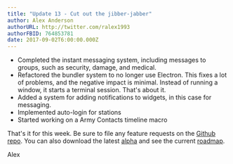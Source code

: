 ```yaml
---
title: "Update 13 - Cut out the jibber-jabber"
author: Alex Anderson
authorURL: http://twitter.com/ralex1993
authorFBID: 764853781
date: 2017-09-02T6:00:00.000Z
---
```


- Completed the instant messaging system, including messages to groups, such as security, damage, and medical.
- Refactored the bundler system to no longer use Electron. This fixes a lot of problems, and the negative impact is minimal. Instead of running a window, it starts a terminal session. That's about it.
- Added a system for adding notifications to widgets, in this case for messaging.
- Implemented auto-login for stations
- Started working on a Army Contacts timeline macro


That's it for this week. Be sure to file any feature requests on the [Github repo](https://github.com/Thorium-Sim/thorium/issues). You can also download the latest [alpha](https://github.com/Thorium-Sim/thorium/releases) and see the current [roadmap](https://github.com/Thorium-Sim/thorium/projects/2).

Alex
